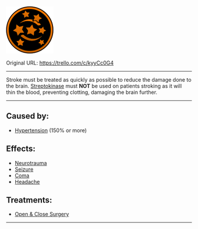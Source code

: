 ![tile001(2).png\|200](./Stroke%20-%20Attachments/6718845db30472d958dd7c1e.png)

Original URL: https://trello.com/c/kyyCc0G4

---

Stroke must be treated as quickly as possible to reduce the damage done to the brain. [Streptokinase](../Items/Streptokinase.md) must **NOT** be used on patients stroking as it will thin the blood, preventing clotting, damaging the brain further.

---

## Caused by:

- [Hypertension](../Blood/Hypertension.md) (150% or more)

## Effects:

- [Neurotrauma](Neurotrauma.md)
- [Seizure](Seizure.md)
- [Coma](Coma.md)
- [Headache](../Symptoms/Headache.md)

## Treatments:

- [Open & Close Surgery](../Procedures/Open%20&%20Close%20Surgery.md)

---

